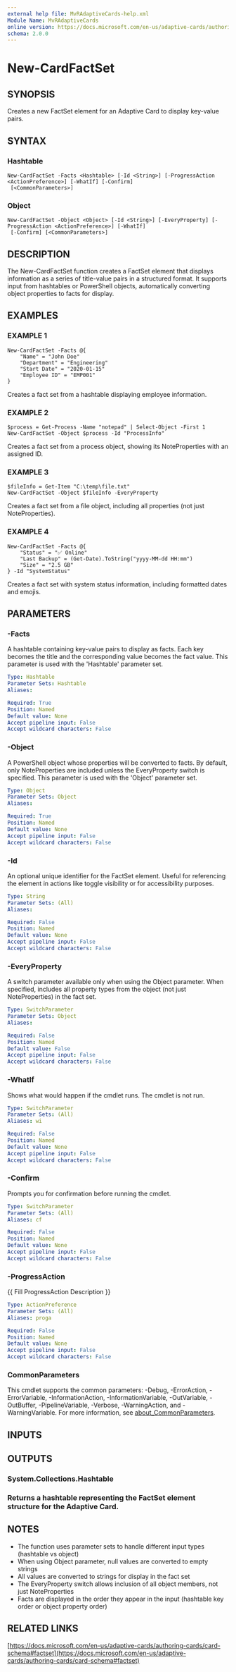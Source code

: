 ```yaml
---
external help file: MvRAdaptiveCards-help.xml
Module Name: MvRAdaptiveCards
online version: https://docs.microsoft.com/en-us/adaptive-cards/authoring-cards/card-schema#factset
schema: 2.0.0
---
```


# New-CardFactSet

## SYNOPSIS
Creates a new FactSet element for an Adaptive Card to display key-value pairs.

## SYNTAX

### Hashtable
```
New-CardFactSet -Facts <Hashtable> [-Id <String>] [-ProgressAction <ActionPreference>] [-WhatIf] [-Confirm]
 [<CommonParameters>]
```

### Object
```
New-CardFactSet -Object <Object> [-Id <String>] [-EveryProperty] [-ProgressAction <ActionPreference>] [-WhatIf]
 [-Confirm] [<CommonParameters>]
```

## DESCRIPTION
The New-CardFactSet function creates a FactSet element that displays information as a series of
title-value pairs in a structured format.
It supports input from hashtables or PowerShell objects,
automatically converting object properties to facts for display.

## EXAMPLES

### EXAMPLE 1
```
New-CardFactSet -Facts @{
    "Name" = "John Doe"
    "Department" = "Engineering"
    "Start Date" = "2020-01-15"
    "Employee ID" = "EMP001"
}
```

Creates a fact set from a hashtable displaying employee information.

### EXAMPLE 2
```
$process = Get-Process -Name "notepad" | Select-Object -First 1
New-CardFactSet -Object $process -Id "ProcessInfo"
```

Creates a fact set from a process object, showing its NoteProperties with an assigned ID.

### EXAMPLE 3
```
$fileInfo = Get-Item "C:\temp\file.txt"
New-CardFactSet -Object $fileInfo -EveryProperty
```

Creates a fact set from a file object, including all properties (not just NoteProperties).

### EXAMPLE 4
```
New-CardFactSet -Facts @{
    "Status" = "✅ Online"
    "Last Backup" = (Get-Date).ToString("yyyy-MM-dd HH:mm")
    "Size" = "2.5 GB"
} -Id "SystemStatus"
```

Creates a fact set with system status information, including formatted dates and emojis.

## PARAMETERS

### -Facts
A hashtable containing key-value pairs to display as facts.
Each key becomes the title
and the corresponding value becomes the fact value.
This parameter is used with the 'Hashtable' parameter set.

```yaml
Type: Hashtable
Parameter Sets: Hashtable
Aliases:

Required: True
Position: Named
Default value: None
Accept pipeline input: False
Accept wildcard characters: False
```

### -Object
A PowerShell object whose properties will be converted to facts.
By default, only NoteProperties
are included unless the EveryProperty switch is specified.
This parameter is used with the 'Object' parameter set.

```yaml
Type: Object
Parameter Sets: Object
Aliases:

Required: True
Position: Named
Default value: None
Accept pipeline input: False
Accept wildcard characters: False
```

### -Id
An optional unique identifier for the FactSet element.
Useful for referencing the element
in actions like toggle visibility or for accessibility purposes.

```yaml
Type: String
Parameter Sets: (All)
Aliases:

Required: False
Position: Named
Default value: None
Accept pipeline input: False
Accept wildcard characters: False
```

### -EveryProperty
A switch parameter available only when using the Object parameter.
When specified, includes all
property types from the object (not just NoteProperties) in the fact set.

```yaml
Type: SwitchParameter
Parameter Sets: Object
Aliases:

Required: False
Position: Named
Default value: False
Accept pipeline input: False
Accept wildcard characters: False
```

### -WhatIf
Shows what would happen if the cmdlet runs. The cmdlet is not run.

```yaml
Type: SwitchParameter
Parameter Sets: (All)
Aliases: wi

Required: False
Position: Named
Default value: None
Accept pipeline input: False
Accept wildcard characters: False
```

### -Confirm
Prompts you for confirmation before running the cmdlet.

```yaml
Type: SwitchParameter
Parameter Sets: (All)
Aliases: cf

Required: False
Position: Named
Default value: None
Accept pipeline input: False
Accept wildcard characters: False
```

### -ProgressAction
{{ Fill ProgressAction Description }}

```yaml
Type: ActionPreference
Parameter Sets: (All)
Aliases: proga

Required: False
Position: Named
Default value: None
Accept pipeline input: False
Accept wildcard characters: False
```

### CommonParameters
This cmdlet supports the common parameters: -Debug, -ErrorAction, -ErrorVariable, -InformationAction, -InformationVariable, -OutVariable, -OutBuffer, -PipelineVariable, -Verbose, -WarningAction, and -WarningVariable. For more information, see [about_CommonParameters](http://go.microsoft.com/fwlink/?LinkID=113216).

## INPUTS

## OUTPUTS

### System.Collections.Hashtable
### Returns a hashtable representing the FactSet element structure for the Adaptive Card.
## NOTES
- The function uses parameter sets to handle different input types (hashtable vs object)
- When using Object parameter, null values are converted to empty strings
- All values are converted to strings for display in the fact set
- The EveryProperty switch allows inclusion of all object members, not just NoteProperties
- Facts are displayed in the order they appear in the input (hashtable key order or object property order)

## RELATED LINKS

[https://docs.microsoft.com/en-us/adaptive-cards/authoring-cards/card-schema#factset](https://docs.microsoft.com/en-us/adaptive-cards/authoring-cards/card-schema#factset)

